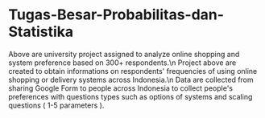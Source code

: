 # Tugas-Besar-Probabilitas-dan-Statistika
Above are university project assigned to analyze online shopping and system preference based on 300+ respondents.\n
Project above are created to obtain informations on respondents' frequencies of using online shopping or delivery systems across Indonesia.\n
Data are collected from sharing Google Form to people across Indonesia to collect people's preferences with questions types such as options of systems and scaling questions ( 1-5 parameters ).
